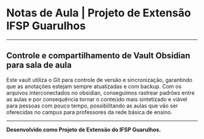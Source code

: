 # Notas de Aula | Projeto de Extensão IFSP Guarulhos

---

## Controle e compartilhamento de Vault Obsidian para sala de aula

Este vault utiliza o Git para controle de versão e sincronização, garantindo que as anotações estejam sempre atualizadas e com backup.
Com os arquivos interconectados no obsidian, conseguimos rastrear padrões entre as aulas e por consequência tornar o conteúdo mais sintetizado e viável para pessoas com pouco tempo, possibilitando as aulas que vão ser oferecidas no campus para professores da rede básica de ensino.

---

**Desenvolvido como Projeto de Extensão do IFSP Guarulhos.**